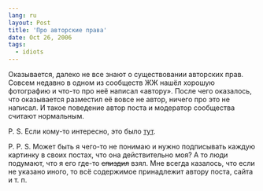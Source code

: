 ```yaml
---
lang: ru
layout: Post
title: 'Про авторские права'
date: Oct 26, 2006
tags:
  - idiots
---
```


Оказывается, далеко не все знают о существовании авторских прав. Совсем недавно в одном из сообществ ЖЖ нашёл хорошую фотографию и что-то про неё написал «автору». После чего оказалось, что оказывается разместил её вовсе не автор, ничего про это не написал. И такое поведение автор поста и модератор сообщества считают нормальным.

P. S. Если кому-то интересно, это было [тут](http://community.livejournal.com/ru_dozhdik/41922.html?thread=161218#t161218).

P. P. S. Может быть я чего-то не понимаю и нужно подписывать каждую картинку в своих постах, что она действительно моя? А то люди подумают, что я его где-то ~~спиздил~~ взял. Мне всегда казалось, что если не указано иного, то всё содержимое принадлежит автору поста, сайта и т. п.
